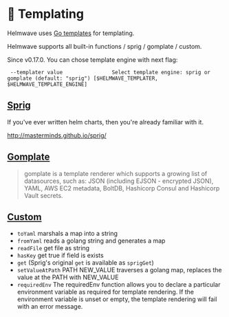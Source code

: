 # 📄 Templating

Helmwave uses [Go templates](https://godoc.org/text/template) for templating.

Helmwave supports all built-in functions / sprig / gomplate / custom.

Since v0.17.0. You can chose template engine with next flag:

` --templater value                Select template engine: sprig or gomplate (default: "sprig") [$HELMWAVE_TEMPLATER, $HELMWAVE_TEMPLATE_ENGINE]`

## [Sprig](https://godoc.org/github.com/Masterminds/sprig)

If you've ever written helm charts, then you're already familiar with it.

http://masterminds.github.io/sprig/

## [Gomplate](https://docs.gomplate.ca/)

> gomplate is a template renderer which supports a growing list of datasources, such as: JSON (including EJSON - encrypted JSON), YAML, AWS EC2 metadata, BoltDB, Hashicorp Consul and Hashicorp Vault secrets.




## [Custom](https://github.com/helmwave/helmwave/blob/release-0.19.1/pkg/template/func.go)

- `toYaml` marshals a map into a string
- `fromYaml` reads a golang string and generates a map
- `readFile` get file as string
- `hasKey` get true if field is exists
- `get` (Sprig's original `get` is available as `sprigGet`)
- `setValueAtPath` PATH NEW_VALUE traverses a golang map, replaces the value at the PATH with NEW_VALUE
- `requiredEnv` The requiredEnv function allows you to declare a particular environment variable as required for
  template rendering. If the environment variable is unset or empty, the template rendering will fail with an error
  message.
